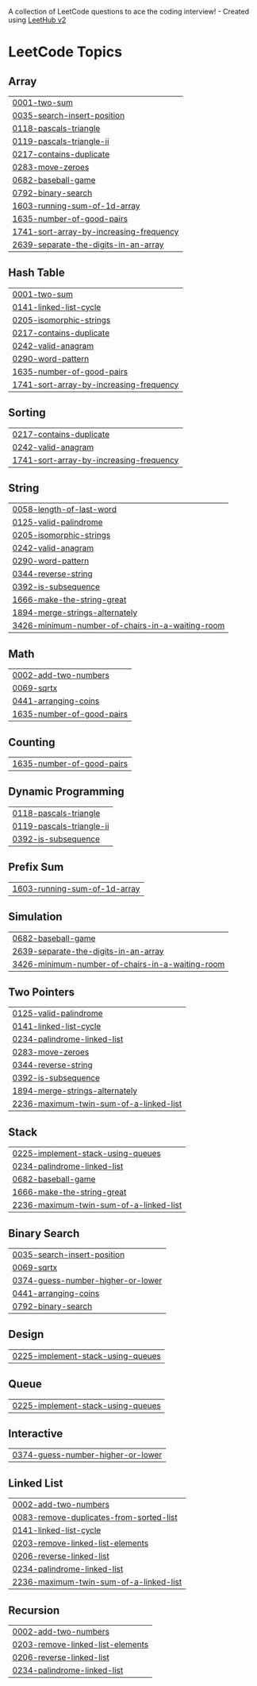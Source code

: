 A collection of LeetCode questions to ace the coding interview! - Created using [LeetHub v2](https://github.com/arunbhardwaj/LeetHub-2.0)
<!---LeetCode Topics Start-->
# LeetCode Topics
## Array
|  |
| ------- |
| [0001-two-sum](https://github.com/somit17/DSA_LeetCode/tree/master/0001-two-sum) |
| [0035-search-insert-position](https://github.com/somit17/DSA_LeetCode/tree/master/0035-search-insert-position) |
| [0118-pascals-triangle](https://github.com/somit17/DSA_LeetCode/tree/master/0118-pascals-triangle) |
| [0119-pascals-triangle-ii](https://github.com/somit17/DSA_LeetCode/tree/master/0119-pascals-triangle-ii) |
| [0217-contains-duplicate](https://github.com/somit17/DSA_LeetCode/tree/master/0217-contains-duplicate) |
| [0283-move-zeroes](https://github.com/somit17/DSA_LeetCode/tree/master/0283-move-zeroes) |
| [0682-baseball-game](https://github.com/somit17/DSA_LeetCode/tree/master/0682-baseball-game) |
| [0792-binary-search](https://github.com/somit17/DSA_LeetCode/tree/master/0792-binary-search) |
| [1603-running-sum-of-1d-array](https://github.com/somit17/DSA_LeetCode/tree/master/1603-running-sum-of-1d-array) |
| [1635-number-of-good-pairs](https://github.com/somit17/DSA_LeetCode/tree/master/1635-number-of-good-pairs) |
| [1741-sort-array-by-increasing-frequency](https://github.com/somit17/DSA_LeetCode/tree/master/1741-sort-array-by-increasing-frequency) |
| [2639-separate-the-digits-in-an-array](https://github.com/somit17/DSA_LeetCode/tree/master/2639-separate-the-digits-in-an-array) |
## Hash Table
|  |
| ------- |
| [0001-two-sum](https://github.com/somit17/DSA_LeetCode/tree/master/0001-two-sum) |
| [0141-linked-list-cycle](https://github.com/somit17/DSA_LeetCode/tree/master/0141-linked-list-cycle) |
| [0205-isomorphic-strings](https://github.com/somit17/DSA_LeetCode/tree/master/0205-isomorphic-strings) |
| [0217-contains-duplicate](https://github.com/somit17/DSA_LeetCode/tree/master/0217-contains-duplicate) |
| [0242-valid-anagram](https://github.com/somit17/DSA_LeetCode/tree/master/0242-valid-anagram) |
| [0290-word-pattern](https://github.com/somit17/DSA_LeetCode/tree/master/0290-word-pattern) |
| [1635-number-of-good-pairs](https://github.com/somit17/DSA_LeetCode/tree/master/1635-number-of-good-pairs) |
| [1741-sort-array-by-increasing-frequency](https://github.com/somit17/DSA_LeetCode/tree/master/1741-sort-array-by-increasing-frequency) |
## Sorting
|  |
| ------- |
| [0217-contains-duplicate](https://github.com/somit17/DSA_LeetCode/tree/master/0217-contains-duplicate) |
| [0242-valid-anagram](https://github.com/somit17/DSA_LeetCode/tree/master/0242-valid-anagram) |
| [1741-sort-array-by-increasing-frequency](https://github.com/somit17/DSA_LeetCode/tree/master/1741-sort-array-by-increasing-frequency) |
## String
|  |
| ------- |
| [0058-length-of-last-word](https://github.com/somit17/DSA_LeetCode/tree/master/0058-length-of-last-word) |
| [0125-valid-palindrome](https://github.com/somit17/DSA_LeetCode/tree/master/0125-valid-palindrome) |
| [0205-isomorphic-strings](https://github.com/somit17/DSA_LeetCode/tree/master/0205-isomorphic-strings) |
| [0242-valid-anagram](https://github.com/somit17/DSA_LeetCode/tree/master/0242-valid-anagram) |
| [0290-word-pattern](https://github.com/somit17/DSA_LeetCode/tree/master/0290-word-pattern) |
| [0344-reverse-string](https://github.com/somit17/DSA_LeetCode/tree/master/0344-reverse-string) |
| [0392-is-subsequence](https://github.com/somit17/DSA_LeetCode/tree/master/0392-is-subsequence) |
| [1666-make-the-string-great](https://github.com/somit17/DSA_LeetCode/tree/master/1666-make-the-string-great) |
| [1894-merge-strings-alternately](https://github.com/somit17/DSA_LeetCode/tree/master/1894-merge-strings-alternately) |
| [3426-minimum-number-of-chairs-in-a-waiting-room](https://github.com/somit17/DSA_LeetCode/tree/master/3426-minimum-number-of-chairs-in-a-waiting-room) |
## Math
|  |
| ------- |
| [0002-add-two-numbers](https://github.com/somit17/DSA_LeetCode/tree/master/0002-add-two-numbers) |
| [0069-sqrtx](https://github.com/somit17/DSA_LeetCode/tree/master/0069-sqrtx) |
| [0441-arranging-coins](https://github.com/somit17/DSA_LeetCode/tree/master/0441-arranging-coins) |
| [1635-number-of-good-pairs](https://github.com/somit17/DSA_LeetCode/tree/master/1635-number-of-good-pairs) |
## Counting
|  |
| ------- |
| [1635-number-of-good-pairs](https://github.com/somit17/DSA_LeetCode/tree/master/1635-number-of-good-pairs) |
## Dynamic Programming
|  |
| ------- |
| [0118-pascals-triangle](https://github.com/somit17/DSA_LeetCode/tree/master/0118-pascals-triangle) |
| [0119-pascals-triangle-ii](https://github.com/somit17/DSA_LeetCode/tree/master/0119-pascals-triangle-ii) |
| [0392-is-subsequence](https://github.com/somit17/DSA_LeetCode/tree/master/0392-is-subsequence) |
## Prefix Sum
|  |
| ------- |
| [1603-running-sum-of-1d-array](https://github.com/somit17/DSA_LeetCode/tree/master/1603-running-sum-of-1d-array) |
## Simulation
|  |
| ------- |
| [0682-baseball-game](https://github.com/somit17/DSA_LeetCode/tree/master/0682-baseball-game) |
| [2639-separate-the-digits-in-an-array](https://github.com/somit17/DSA_LeetCode/tree/master/2639-separate-the-digits-in-an-array) |
| [3426-minimum-number-of-chairs-in-a-waiting-room](https://github.com/somit17/DSA_LeetCode/tree/master/3426-minimum-number-of-chairs-in-a-waiting-room) |
## Two Pointers
|  |
| ------- |
| [0125-valid-palindrome](https://github.com/somit17/DSA_LeetCode/tree/master/0125-valid-palindrome) |
| [0141-linked-list-cycle](https://github.com/somit17/DSA_LeetCode/tree/master/0141-linked-list-cycle) |
| [0234-palindrome-linked-list](https://github.com/somit17/DSA_LeetCode/tree/master/0234-palindrome-linked-list) |
| [0283-move-zeroes](https://github.com/somit17/DSA_LeetCode/tree/master/0283-move-zeroes) |
| [0344-reverse-string](https://github.com/somit17/DSA_LeetCode/tree/master/0344-reverse-string) |
| [0392-is-subsequence](https://github.com/somit17/DSA_LeetCode/tree/master/0392-is-subsequence) |
| [1894-merge-strings-alternately](https://github.com/somit17/DSA_LeetCode/tree/master/1894-merge-strings-alternately) |
| [2236-maximum-twin-sum-of-a-linked-list](https://github.com/somit17/DSA_LeetCode/tree/master/2236-maximum-twin-sum-of-a-linked-list) |
## Stack
|  |
| ------- |
| [0225-implement-stack-using-queues](https://github.com/somit17/DSA_LeetCode/tree/master/0225-implement-stack-using-queues) |
| [0234-palindrome-linked-list](https://github.com/somit17/DSA_LeetCode/tree/master/0234-palindrome-linked-list) |
| [0682-baseball-game](https://github.com/somit17/DSA_LeetCode/tree/master/0682-baseball-game) |
| [1666-make-the-string-great](https://github.com/somit17/DSA_LeetCode/tree/master/1666-make-the-string-great) |
| [2236-maximum-twin-sum-of-a-linked-list](https://github.com/somit17/DSA_LeetCode/tree/master/2236-maximum-twin-sum-of-a-linked-list) |
## Binary Search
|  |
| ------- |
| [0035-search-insert-position](https://github.com/somit17/DSA_LeetCode/tree/master/0035-search-insert-position) |
| [0069-sqrtx](https://github.com/somit17/DSA_LeetCode/tree/master/0069-sqrtx) |
| [0374-guess-number-higher-or-lower](https://github.com/somit17/DSA_LeetCode/tree/master/0374-guess-number-higher-or-lower) |
| [0441-arranging-coins](https://github.com/somit17/DSA_LeetCode/tree/master/0441-arranging-coins) |
| [0792-binary-search](https://github.com/somit17/DSA_LeetCode/tree/master/0792-binary-search) |
## Design
|  |
| ------- |
| [0225-implement-stack-using-queues](https://github.com/somit17/DSA_LeetCode/tree/master/0225-implement-stack-using-queues) |
## Queue
|  |
| ------- |
| [0225-implement-stack-using-queues](https://github.com/somit17/DSA_LeetCode/tree/master/0225-implement-stack-using-queues) |
## Interactive
|  |
| ------- |
| [0374-guess-number-higher-or-lower](https://github.com/somit17/DSA_LeetCode/tree/master/0374-guess-number-higher-or-lower) |
## Linked List
|  |
| ------- |
| [0002-add-two-numbers](https://github.com/somit17/DSA_LeetCode/tree/master/0002-add-two-numbers) |
| [0083-remove-duplicates-from-sorted-list](https://github.com/somit17/DSA_LeetCode/tree/master/0083-remove-duplicates-from-sorted-list) |
| [0141-linked-list-cycle](https://github.com/somit17/DSA_LeetCode/tree/master/0141-linked-list-cycle) |
| [0203-remove-linked-list-elements](https://github.com/somit17/DSA_LeetCode/tree/master/0203-remove-linked-list-elements) |
| [0206-reverse-linked-list](https://github.com/somit17/DSA_LeetCode/tree/master/0206-reverse-linked-list) |
| [0234-palindrome-linked-list](https://github.com/somit17/DSA_LeetCode/tree/master/0234-palindrome-linked-list) |
| [2236-maximum-twin-sum-of-a-linked-list](https://github.com/somit17/DSA_LeetCode/tree/master/2236-maximum-twin-sum-of-a-linked-list) |
## Recursion
|  |
| ------- |
| [0002-add-two-numbers](https://github.com/somit17/DSA_LeetCode/tree/master/0002-add-two-numbers) |
| [0203-remove-linked-list-elements](https://github.com/somit17/DSA_LeetCode/tree/master/0203-remove-linked-list-elements) |
| [0206-reverse-linked-list](https://github.com/somit17/DSA_LeetCode/tree/master/0206-reverse-linked-list) |
| [0234-palindrome-linked-list](https://github.com/somit17/DSA_LeetCode/tree/master/0234-palindrome-linked-list) |
<!---LeetCode Topics End-->